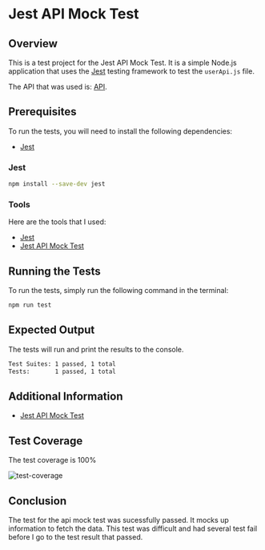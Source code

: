 # Jest API Mock Test

## Overview

This is a test project for the Jest API Mock Test. It is a simple Node.js application that uses the [Jest](https://jestjs.io/) testing framework to test the `userApi.js` file.

The API that was used is: [API]("https://jsonplaceholder.typicode.com/users/1").

## Prerequisites

To run the tests, you will need to install the following dependencies:

- [Jest](https://jestjs.io/)

### Jest

```bash
npm install --save-dev jest
```

### Tools

Here are the tools that I used:

- [Jest](https://jestjs.io/)
- [Jest API Mock Test](https://github.com/jtouj/Jest-API-Mock-Testing)

## Running the Tests

To run the tests, simply run the following command in the terminal:

```bash
npm run test
```

## Expected Output

The tests will run and print the results to the console.

```bash
Test Suites: 1 passed, 1 total
Tests:       1 passed, 1 total
```

## Additional Information

- [Jest API Mock Test](https://github.com/jtouj/Jest-API-Mock-Testing)

## Test Coverage

The test coverage is 100%

![test-coverage](https://img.shields.io/badge/test-coverage-100%25-blue)

## Conclusion

The test for the api mock test was sucessfully passed. It mocks up information to fetch the data. This test was difficult and had several test fail before I go to the test result that passed.
